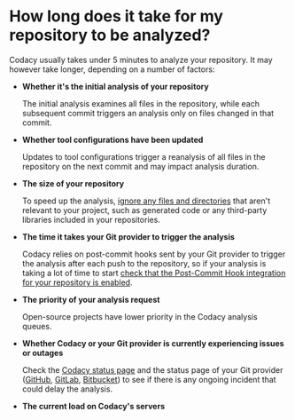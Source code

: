 # How long does it take for my repository to be analyzed?

Codacy usually takes under 5 minutes to analyze your repository. It may however take longer, depending on a number of factors:

-   **Whether it's the initial analysis of your repository**

    The initial analysis examines all files in the repository, while each subsequent commit triggers an analysis only on files changed in that commit.

-   **Whether tool configurations have been updated**

    Updates to tool configurations trigger a reanalysis of all files in the repository on the next commit and may impact analysis duration.

-   **The size of your repository**

    To speed up the analysis, [ignore any files and directories](../../repositories-configure/ignoring-files.md) that aren't relevant to your project, such as generated code or any third-party libraries included in your repositories.

-   **The time it takes your Git provider to trigger the analysis**

    Codacy relies on post-commit hooks sent by your Git provider to trigger the analysis after each push to the repository, so if your analysis is taking a lot of time to start [check that the Post-Commit Hook integration for your repository is enabled](../../repositories-configure/integrations/post-commit-hooks.md).

-   **The priority of your analysis request**

    Open-source projects have lower priority in the Codacy analysis queues.

-   **Whether Codacy or your Git provider is currently experiencing issues or outages**

    Check the [Codacy status page](https://status.codacy.com/) and the status page of your Git provider ([GitHub](https://www.githubstatus.com/), [GitLab](https://status.gitlab.com/), [Bitbucket](https://bitbucket.status.atlassian.com/)) to see if there is any ongoing incident that could delay the analysis.

-   **The current load on Codacy's servers**
